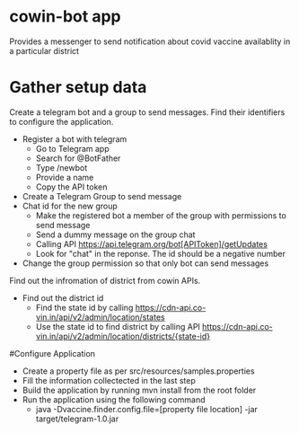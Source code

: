 # cowin-bot app
Provides a messenger to send notification about covid vaccine availablity in a particular district

# Gather setup data
Create a telegram bot and a group to send messages. Find their identifiers to configure the application.
* Register a bot with telegram
  * Go to Telegram app
  * Search for @BotFather
  * Type /newbot
  * Provide a name
  * Copy the API token
* Create a Telegram Group to send message
* Chat id for the new group
  * Make the registered bot a member of the group with permissions to send message
  * Send a dummy message on the group chat 
  * Calling API https://api.telegram.org/bot[APIToken]/getUpdates
  * Look for "chat" in the reponse. The id should be a negative number
* Change the group permission so that only bot can send messages

Find out the infromation of district from cowin APIs.
* Find out the district id
  * Find the state id by calling https://cdn-api.co-vin.in/api/v2/admin/location/states
  * Use the state id to find district by calling API https://cdn-api.co-vin.in/api/v2/admin/location/districts/{state-id}
  
#Configure Application
* Create a property file as per src/resources/samples.properties
* Fill the information collectected in the last step
* Build the application by running mvn install from the root folder
* Run the application using the following command
  * java -Dvaccine.finder.config.file=[property file location] -jar target/telegram-1.0.jar
